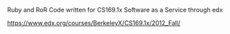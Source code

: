 Ruby and RoR Code written for CS169.1x Software as a Service through edx

https://www.edx.org/courses/BerkeleyX/CS169.1x/2012_Fall/
